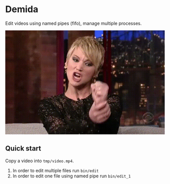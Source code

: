 # Demida

Edit videos using named pipes (fifo), manage multiple processes.

![Demida](https://github.com/shavit/Demida/blob/master/doc/meme.gif?raw=true)

## Quick start

Copy a video into `tmp/video.mp4`.

  1. In order to edit multiple files run `bin/edit`
  2. In order to edit one file using named pipe run `bin/edit_1`
